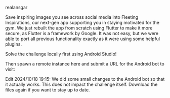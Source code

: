 realansgar

Save inspiring images you see across social media into Fleeting Inspirations, our next-gen app supporting you in staying motivated for the gym. We just rebuilt the app from scratch using Flutter to make it more secure, as Flutter is a framework by Google. It was not easy, but we were able to port all previous functionality exactly as it were using some helpful plugins.

Solve the challenge locally first using Android Studio!

Then spawn a remote instance here and submit a URL for the Android bot to visit:

Edit 2024/10/18 19:15: We did some small changes to the Android bot so that it actually works. This does not impact the challenge itself. Download the files again if you want to stay up to date.
